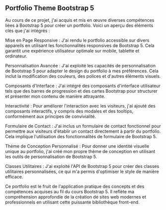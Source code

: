 ## Portfolio Theme Bootstrap 5

Au cours de ce projet, j'ai acquis et mis en œuvre diverses compétences liées à Bootstrap 5 pour créer un portfolio. Voici un aperçu des éléments clés que j'ai intégrés :

Mise en Page Responsive : J'ai rendu le portfolio accessible sur divers appareils en utilisant les fonctionnalités responsives de Bootstrap 5. Cela garantit une expérience utilisateur optimale sur mobile, tablette et ordinateur.

Personnalisation Avancée : J'ai exploité les capacités de personnalisation de Bootstrap 5 pour adapter le design du portfolio à mes préférences. Cela inclut la modification des couleurs, des polices et d'autres éléments visuels.

Composants d'Interface : J'ai intégré des composants d'interface utilisateur tels que des barres de progression et des cartes Bootstrap pour structurer et présenter mon contenu de manière attrayante.

Interactivité : Pour améliorer l'interaction avec les visiteurs, j'ai ajouté des composants interactifs, y compris des modales et des tooltips, conformément aux principes de convivialité.

Formulaire de Contact : J'ai inclus un formulaire de contact fonctionnel pour permettre aux visiteurs d'établir un contact directement à partir du portfolio. Cela implique l'utilisation des fonctionnalités de formulaire de Bootstrap 5.

Thème de Conception Personnalisé : Pour donner une identité visuelle unique au portfolio, j'ai créé mon propre thème de conception en utilisant les outils de personnalisation de Bootstrap 5.

Classes Utilitaires : J'ai exploité l'API de Bootstrap 5 pour créer des classes utilitaires personnalisées, ce qui m'a permis d'optimiser le style de manière efficace.

Ce portfolio est le fruit de l'application pratique des concepts et des compétences acquises au fil du cours Bootstrap 5. Il reflète ma compréhension approfondie de la création de sites web modernes et professionnels en utilisant cette puissante bibliothèque front-end.
